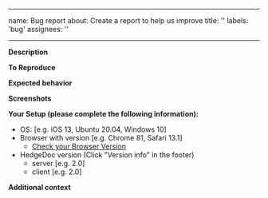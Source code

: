 <!--
SPDX-FileCopyrightText: 2020 The HedgeDoc developers (see AUTHORS file)

SPDX-License-Identifier: CC-BY-SA-4.0
-->

---
name: Bug report
about: Create a report to help us improve
title: ''
labels: 'bug'
assignees: ''

---

<!-- If you're requesting an improvement for an existing feature, then please consider filling out an "enhancement request" instead! -->
<!-- If you're requesting a new feature, that isn't part of this project yet, then please consider filling out a "feature request" instead! -->

**Description**
<!-- A clear and concise description of what the bug is. -->

**To Reproduce**
<!-- Steps to reproduce the behavior:
1. Go to '...'
2. Click on '....'
3. Scroll down to '....'
4. See error -->

**Expected behavior**
<!-- A clear and concise description of what you expected to happen. -->

**Screenshots**
<!-- If applicable, add screenshots to help explain your problem. Please don't add screenshots of your terminal or browser console. -->

**Your Setup (please complete the following information):**
 - OS: [e.g. iOS 13, Ubuntu 20.04, Windows 10]
 - Browser with version [e.g. Chrome 81, Safari 13.1]
   - [Check your Browser Version](https://www.whatismybrowser.com/)
 - HedgeDoc version (Click "Version info" in the footer)
     - server [e.g. 2.0]
     - client [e.g. 2.0]

**Additional context**
<!-- Add any other context about the problem here. -->

